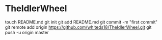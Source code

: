 TheIdlerWheel
=============
touch README.md
git init
git add README.md
git commit -m "first commit"
git remote add origin https://github.com/whiteds18/TheIdlerWheel.git
git push -u origin master
